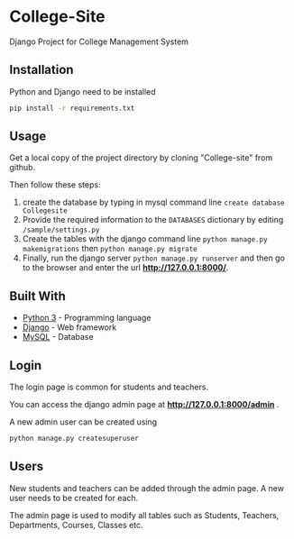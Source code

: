 # College-Site
Django Project for College Management System

## Installation

Python and Django need to be installed

```bash
pip install -r requirements.txt
```

## Usage

Get a local copy of the project directory by cloning "College-site" from github.

Then follow these steps:
1. create the database by typing in mysql command line `create database Collegesite`
2. Provide the required information to the `DATABASES` dictionary by editing `/sample/settings.py`
3. Create the tables with the django command line `python manage.py makemigrations` then `python manage.py migrate`
4. Finally, run the django server `python manage.py runserver` and then go to the browser and enter the url **http://127.0.0.1:8000/**.

## Built With

* [Python 3](https://www.python.org/downloads/) - Programming language
* [Django](https://www.djangoproject.com/) - Web framework 
* [MySQL](https://www.mysql.com/) - Database

## Login

The login page is common for students and teachers.

You can access the django admin page at **http://127.0.0.1:8000/admin** .

A new admin user can be created using

```bash
python manage.py createsuperuser
```

## Users

New students and teachers can be added through the admin page. A new user needs to be created for each. 

The admin page is used to modify all tables such as Students, Teachers, Departments, Courses, Classes etc.

[comment]: <> (**For more details regarding the system and features please refer the reports included.**)
